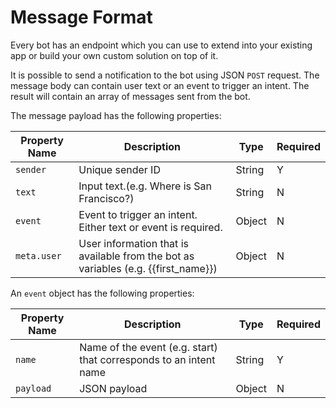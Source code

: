 # Message Format

Every bot has an endpoint which you can use to extend into your existing app or build your own custom solution on top of it. 

It is possible to send a notification to the bot using JSON `POST` request. The message body can contain user text or an event to trigger an intent. The result will contain an array of messages sent from the bot.

The message payload has the following properties:


| Property Name | Description | Type | Required |
| -- | -- | -- |-- |
| `sender` | Unique sender ID | String | Y |
| `text` | Input text.(e.g. Where is San Francisco?) | String | N |
| `event` | Event to trigger an intent. Either text or event is required. | Object | N |
| `meta.user` | User information that is available from the bot as variables (e.g. {{first_name}}) | Object | N | 


An `event` object has the following properties:

| Property Name | Description | Type | Required |
| -- | -- | -- |-- |
| `name` | Name of the event (e.g. start) that corresponds to an intent name | String | Y |
| `payload` | JSON payload | Object | N |
